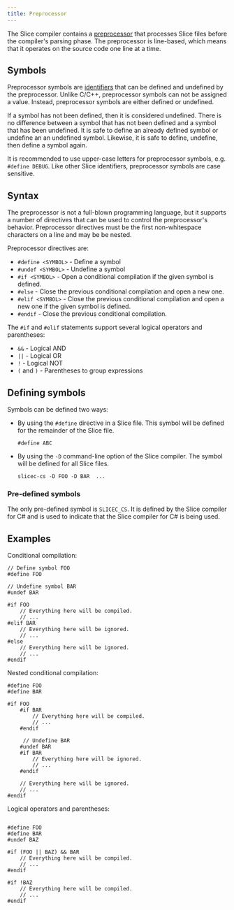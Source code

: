```yaml
---
title: Preprocessor
---
```


The Slice compiler contains a [preprocessor](https://en.wikipedia.org/wiki/Preprocessor) that processes Slice files
before the compiler's parsing phase. The preprocessor is line-based, which means that it operates on the source
code one line at a time.

## Symbols

Preprocessor symbols are [identifiers](./lexical-rules#identifiers) that can be defined and undefined by the
preprocessor. Unlike C/C++, preprocessor symbols can not be assigned a value. Instead, preprocessor symbols are either
defined or undefined.

If a symbol has not been defined, then it is considered undefined. There is no difference between a symbol that has not
been defined and a symbol that has been undefined. It is safe to define an already defined symbol or undefine an an
undefined symbol. Likewise, it is safe to define, undefine, then define a symbol again.

It is recommended to use upper-case letters for preprocessor symbols, e.g. `#define DEBUG`. Like other Slice
identifiers, preprocessor symbols are case sensitive.

## Syntax

The preprocessor is not a full-blown programming language, but it supports a number of directives that can be used
to control the preprocessor's behavior. Preprocessor directives must be the first non-whitespace characters on a line
and may be be nested.

Preprocessor directives are:

- `#define <SYMBOL>` - Define a symbol
- `#undef <SYMBOL>` - Undefine a symbol
- `#if <SYMBOL>` - Open a conditional compilation if the given symbol is defined.
- `#else` - Close the previous conditional compilation and open a new one.
- `#elif <SYMBOL>` - Close the previous conditional compilation and open a new one if the given symbol is defined.
- `#endif` - Close the previous conditional compilation.

The `#if` and `#elif` statements support several logical operators and parentheses:

- `&&` - Logical AND
- `||` - Logical OR
- `!` - Logical NOT
- `(` and `)` - Parentheses to group expressions

## Defining symbols

Symbols can be defined two ways:

- By using the `#define` directive in a Slice file. This symbol will be defined for the remainder of the Slice file.

    ```slice
    #define ABC
    ```

- By using the `-D` command-line option of the Slice compiler. The symbol will be defined for all Slice files.

    ```shell
    slicec-cs -D FOO -D BAR  ...
    ```

### Pre-defined symbols

The only pre-defined symbol is `SLICEC_CS`. It is defined by the Slice compiler for C# and is used to indicate that
the Slice compiler for C# is being used.

## Examples

Conditional compilation:
```slice
// Define symbol FOO
#define FOO

// Undefine symbol BAR
#undef BAR

#if FOO
    // Everything here will be compiled.
    // ...
#elif BAR
    // Everything here will be ignored.
    // ...
#else
    // Everything here will be ignored.
    // ...
#endif
```

Nested conditional compilation:

```slice
#define FOO
#define BAR

#if FOO
    #if BAR
        // Everything here will be compiled.
        // ...
    #endif

     // Undefine BAR
    #undef BAR
    #if BAR
        // Everything here will be ignored.
        // ...
    #endif

    // Everything here will be ignored.
    // ...
#endif

```

Logical operators and parentheses:

```slice

#define FOO
#define BAR
#undef BAZ

#if (FOO || BAZ) && BAR
    // Everything here will be compiled.
    // ...
#endif

#if !BAZ
    // Everything here will be compiled.
    // ...
#endif

```
